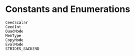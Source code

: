 # Constants and Enumerations

```@docs
CeedScalar
CeedInt
QuadMode
MemType
CopyMode
EvalMode
STRIDES_BACKEND
```

